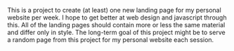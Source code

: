This is a project to create (at least) one new landing page for my personal website per week.
I hope to get better at web design and javascript through this. 
All of the landing pages should contain more or less the same material and differ only in style.
The long-term goal of this project might be to serve a random page from this project for my personal website each session.